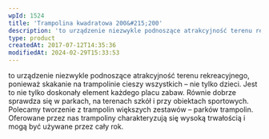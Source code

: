 ```yaml
---
wpId: 1524
title: 'Trampolina kwadratowa 200&#215;200'
description: 'to urządzenie niezwykle podnoszące atrakcyjność terenu rekreacyjnego, ponieważ skakanie na trampolinie cieszy wszystkich – nie tylko dzieci. Jest to nie tylko doskonały element każdego placu zabaw. Równie dobrze sprawdza się w parkach, na terenach szkół i przy obiektach sportowych. Polecamy tworzenie z trampolin większych zestawów – parków trampolin. Oferowane przez nas trampoliny charakteryzują się wysoką ...'
type: product
createdAt: 2017-07-12T14:35:36
modifiedAt: 2024-02-29T15:33:53
---
```



to urządzenie niezwykle podnoszące atrakcyjność terenu rekreacyjnego, ponieważ skakanie na trampolinie cieszy wszystkich – nie tylko dzieci. Jest to nie tylko doskonały element każdego placu zabaw. Równie dobrze sprawdza się w parkach, na terenach szkół i przy obiektach sportowych. Polecamy tworzenie z trampolin większych zestawów – parków trampolin. Oferowane przez nas trampoliny charakteryzują się wysoką trwałością i mogą być używane przez cały rok.